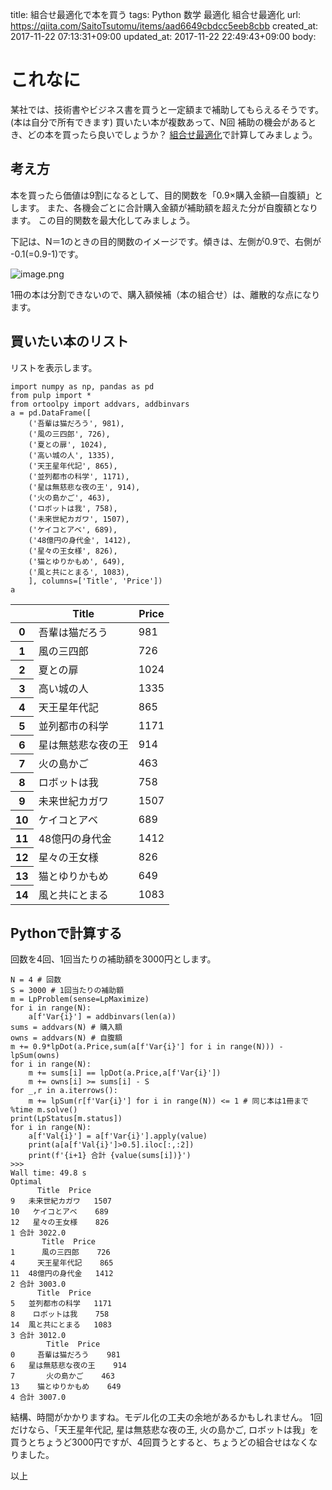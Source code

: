 title: 組合せ最適化で本を買う
tags: Python 数学 最適化 組合せ最適化
url: https://qiita.com/SaitoTsutomu/items/aad6649cbdcc5eeb8cbb
created_at: 2017-11-22 07:13:31+09:00
updated_at: 2017-11-22 22:49:43+09:00
body:

# これなに
某社では、技術書やビジネス書を買うと一定額まで補助してもらえるそうです。(本は自分で所有できます)
買いたい本が複数あって、N回 補助の機会があるとき、どの本を買ったら良いでしょうか？
[組合せ最適化](http://qiita.com/SaitoTsutomu/items/bfbf4c185ed7004b5721)で計算してみましょう。

## 考え方

本を買ったら価値は9割になるとして、目的関数を「0.9×購入金額―自腹額」とします。
また、各機会ごとに合計購入金額が補助額を超えた分が自腹額となります。
この目的関数を最大化してみましょう。

下記は、N＝1のときの目的関数のイメージです。傾きは、左側が0.9で、右側が -0.1(=0.9-1)です。

![image.png](https://qiita-image-store.s3.amazonaws.com/0/13955/ca1531a2-ce6f-93a8-e22b-81a3809d9d52.png)

1冊の本は分割できないので、購入額候補（本の組合せ）は、離散的な点になります。

## 買いたい本のリスト

リストを表示します。

```py3:python
import numpy as np, pandas as pd
from pulp import *
from ortoolpy import addvars, addbinvars
a = pd.DataFrame([
    ('吾輩は猫だろう', 981),
    ('風の三四郎', 726),
    ('夏との扉', 1024),
    ('高い城の人', 1335),
    ('天王星年代記', 865),
    ('並列都市の科学', 1171),
    ('星は無慈悲な夜の王', 914),
    ('火の島かご', 463),
    ('ロボットは我', 758),
    ('未来世紀カガワ', 1507),
    ('ケイコとアベ', 689),
    ('48億円の身代金', 1412),
    ('星々の王女様', 826),
    ('猫とゆりかもめ', 649),
    ('風と共にとまる', 1083),
    ], columns=['Title', 'Price'])
a
```

<table>
  <thead>
    <tr>
      <th></th>
      <th>Title</th>
      <th>Price</th>
    </tr>
  </thead>
  <tbody>
    <tr>
      <th>0</th>
      <td>吾輩は猫だろう</td>
      <td>981</td>
    </tr>
    <tr>
      <th>1</th>
      <td>風の三四郎</td>
      <td>726</td>
    </tr>
    <tr>
      <th>2</th>
      <td>夏との扉</td>
      <td>1024</td>
    </tr>
    <tr>
      <th>3</th>
      <td>高い城の人</td>
      <td>1335</td>
    </tr>
    <tr>
      <th>4</th>
      <td>天王星年代記</td>
      <td>865</td>
    </tr>
    <tr>
      <th>5</th>
      <td>並列都市の科学</td>
      <td>1171</td>
    </tr>
    <tr>
      <th>6</th>
      <td>星は無慈悲な夜の王</td>
      <td>914</td>
    </tr>
    <tr>
      <th>7</th>
      <td>火の島かご</td>
      <td>463</td>
    </tr>
    <tr>
      <th>8</th>
      <td>ロボットは我</td>
      <td>758</td>
    </tr>
    <tr>
      <th>9</th>
      <td>未来世紀カガワ</td>
      <td>1507</td>
    </tr>
    <tr>
      <th>10</th>
      <td>ケイコとアベ</td>
      <td>689</td>
    </tr>
    <tr>
      <th>11</th>
      <td>48億円の身代金</td>
      <td>1412</td>
    </tr>
    <tr>
      <th>12</th>
      <td>星々の王女様</td>
      <td>826</td>
    </tr>
    <tr>
      <th>13</th>
      <td>猫とゆりかもめ</td>
      <td>649</td>
    </tr>
    <tr>
      <th>14</th>
      <td>風と共にとまる</td>
      <td>1083</td>
    </tr>
  </tbody>
</table>

## Pythonで計算する

回数を4回、1回当たりの補助額を3000円とします。

```py3:python
N = 4 # 回数
S = 3000 # 1回当たりの補助額
m = LpProblem(sense=LpMaximize)
for i in range(N):
    a[f'Var{i}'] = addbinvars(len(a))
sums = addvars(N) # 購入額
owns = addvars(N) # 自腹額
m += 0.9*lpDot(a.Price,sum(a[f'Var{i}'] for i in range(N))) - lpSum(owns)
for i in range(N):
    m += sums[i] == lpDot(a.Price,a[f'Var{i}'])
    m += owns[i] >= sums[i] - S
for _,r in a.iterrows():
    m += lpSum(r[f'Var{i}'] for i in range(N)) <= 1 # 同じ本は1冊まで
%time m.solve()
print(LpStatus[m.status])
for i in range(N):
    a[f'Val{i}'] = a[f'Var{i}'].apply(value)
    print(a[a[f'Val{i}']>0.5].iloc[:,:2])
    print(f'{i+1} 合計 {value(sums[i])}')
>>>
Wall time: 49.8 s
Optimal
      Title  Price
9   未来世紀カガワ   1507
10   ケイコとアベ    689
12   星々の王女様    826
1 合計 3022.0
       Title  Price
1      風の三四郎    726
4     天王星年代記    865
11  48億円の身代金   1412
2 合計 3003.0
      Title  Price
5   並列都市の科学   1171
8    ロボットは我    758
14  風と共にとまる   1083
3 合計 3012.0
        Title  Price
0     吾輩は猫だろう    981
6   星は無慈悲な夜の王    914
7       火の島かご    463
13    猫とゆりかもめ    649
4 合計 3007.0
```

結構、時間がかかりますね。モデル化の工夫の余地があるかもしれません。
1回だけなら、「天王星年代記, 星は無慈悲な夜の王, 火の島かご, ロボットは我」を買うとちょうど3000円ですが、4回買うとすると、ちょうどの組合せはなくなりました。

以上

